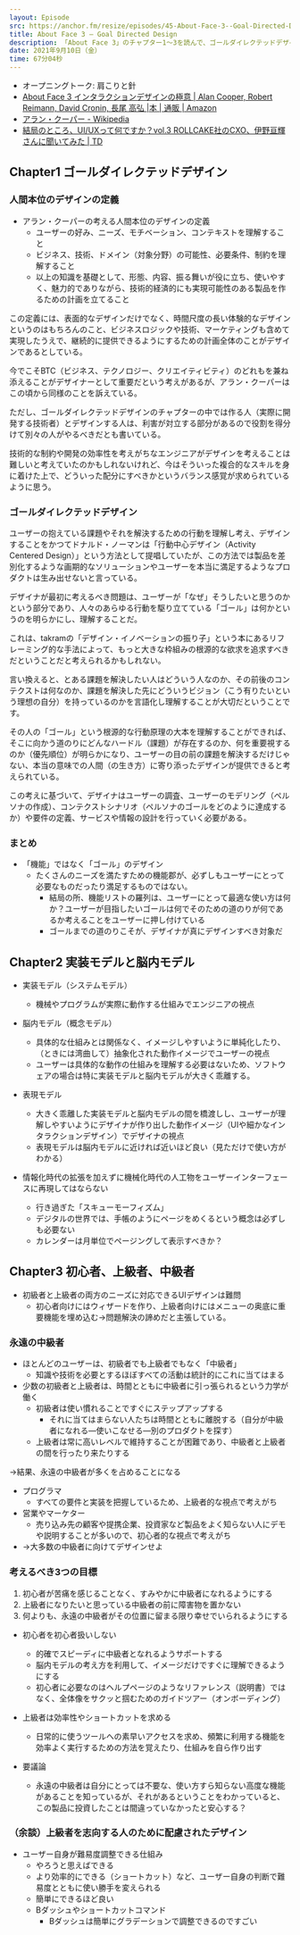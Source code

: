 ```yaml
---
layout: Episode
src: https://anchor.fm/resize/episodes/45-About-Face-3--Goal-Directed-Design-e174oj5
title: About Face 3 — Goal Directed Design
description: 「About Face 3」のチャプター1〜3を読んで、ゴールダイレクテッドデザインの考え方について話しました。
date: 2021年9月10日（金）
time: 67分04秒
---
```


- オープニングトーク: 肩こりと針
- [About Face 3 インタラクションデザインの極意 | Alan Cooper, Robert Reimann, David Cronin, 長尾 高弘 |本 | 通販 | Amazon](https://www.amazon.co.jp/dp/4048672452)
- [アラン・クーパー - Wikipedia](https://ja.wikipedia.org/wiki/%E3%82%A2%E3%83%A9%E3%83%B3%E3%83%BB%E3%82%AF%E3%83%BC%E3%83%91%E3%83%BC)
- [結局のところ、UI/UXって何ですか？vol.3 ROLLCAKE社のCXO、伊野亘輝さんに聞いてみた | TD](https://www.td-media.net/interview/what-is-ui-ux-vol-3/)

## Chapter1 ゴールダイレクテッドデザイン
### 人間本位のデザインの定義
- アラン・クーパーの考える人間本位のデザインの定義
    - ユーザーの好み、ニーズ、モチベーション、コンテキストを理解すること
    - ビジネス、技術、ドメイン（対象分野）の可能性、必要条件、制約を理解すること
    - 以上の知識を基礎として、形態、内容、振る舞いが役に立ち、使いやすく、魅力的でありながら、技術的経済的にも実現可能性のある製品を作るための計画を立てること

この定義には、表面的なデザインだけでなく、時間尺度の長い体験的なデザインというのはもちろんのこと、ビジネスロジックや技術、マーケティングも含めて実現したうえで、継続的に提供できるようにするための計画全体のことがデザインであるとしている。

今でこそBTC（ビジネス、テクノロジー、クリエイティビティ）のどれもを兼ね添えることがデザイナーとして重要だという考えがあるが、アラン・クーパーはこの頃から同様のことを訴えている。

ただし、ゴールダイレクテッドデザインのチャプターの中では作る人（実際に開発する技術者）とデザインする人は、利害が対立する部分があるので役割を得分けて別々の人がやるべきだとも書いている。

技術的な制約や開発の効率性を考えがちなエンジニアがデザインを考えることは難しいと考えていたのかもしれないけれど、今はそういった複合的なスキルを身に着けた上で、どういった配分にすべきかというバランス感覚が求められているように思う。

### ゴールダイレクテッドデザイン
ユーザーの抱えている課題やそれを解決するための行動を理解し考え、デザインすることをかつてドナルド・ノーマンは「行動中心デザイン（Activity Centered Design）」という方法として提唱していたが、この方法では製品を差別化するような画期的なソリューションやユーザーを本当に満足するようなプロダクトは生み出せないと言っている。

デザイナが最初に考えるべき問題は、ユーザーが「なぜ」そうしたいと思うのかという部分であり、人々のあらゆる行動を駆り立てている「ゴール」は何かというのを明らかにし、理解することだ。

これは、takramの「デザイン・イノベーションの振り子」という本にあるリフレーミング的な手法によって、もっと大きな枠組みの根源的な欲求を追求すべきだということだと考えられるかもしれない。

言い換えると、とある課題を解決したい人はどういう人なのか、その前後のコンテクストは何なのか、課題を解決した先にどういうビジョン（こう有りたいという理想の自分）を持っているのかを言語化し理解することが大切だということです。

その人の「ゴール」という根源的な行動原理の大本を理解することができれば、そこに向かう道のりにどんなハードル（課題）が存在するのか、何を重要視するのか（優先順位）が明らかになり、ユーザーの目の前の課題を解決するだけじゃない、本当の意味での人間（の生き方）に寄り添ったデザインが提供できると考えられている。

この考えに基づいて、デザイナはユーザーの調査、ユーザーのモデリング（ペルソナの作成）、コンテクストシナリオ（ペルソナのゴールをどのように達成するか）や要件の定義、サービスや情報の設計を行っていく必要がある。

### まとめ
- 「機能」ではなく「ゴール」のデザイン
    - たくさんのニーズを満たすための機能郡が、必ずしもユーザーにとって必要なものだったり満足するものではない。
        - 結局の所、機能リストの羅列は、ユーザーにとって最適な使い方は何か？ユーザーが目指したいゴールは何でそのための道のりが何であるか考えることをユーザーに押し付けている
        - ゴールまでの道のりこそが、デザイナが真にデザインすべき対象だ


## Chapter2 実装モデルと脳内モデル
- 実装モデル（システムモデル）
    - 機械やプログラムが実際に動作する仕組みでエンジニアの視点
- 脳内モデル（概念モデル）
    - 具体的な仕組みとは関係なく、イメージしやすいように単純化したり、（ときには湾曲して）抽象化された動作イメージでユーザーの視点
    - ユーザーは具体的な動作の仕組みを理解する必要はないため、ソフトウェアの場合は特に実装モデルと脳内モデルが大きく乖離する。
- 表現モデル
    -  大きく乖離した実装モデルと脳内モデルの間を橋渡しし、ユーザーが理解しやすいようにデザイナが作り出した動作イメージ（UIや細かなインタラクションデザイン）でデザイナの視点
    - 表現モデルは脳内モデルに近ければ近いほど良い（見ただけで使い方がわかる）


- 情報化時代の拡張を加えずに機械化時代の人工物をユーザーインターフェースに再現してはならない
    - 行き過ぎた「スキューモーフィズム」
    - デジタルの世界では、手帳のようにページをめくるという概念は必ずしも必要ない
    - カレンダーは月単位でページングして表示すべきか？



## Chapter3 初心者、上級者、中級者
- 初級者と上級者の両方のニーズに対応できるUIデザインは難問
    - 初心者向けにはウィザードを作り、上級者向けにはメニューの奥底に重要機能を埋め込む→問題解決の諦めだと主張している。


### 永遠の中級者
- ほとんどのユーザーは、初級者でも上級者でもなく「中級者」
    - 知識や技術を必要とするほぼすべての活動は統計的にこれに当てはまる
- 少数の初級者と上級者は、時間とともに中級者に引っ張られるという力学が働く
    - 初級者は使い慣れることですぐにステップアップする
        - それに当てはまらない人たちは時間とともに離脱する（自分が中級者になれる—使いこなせる—別のプロダクトを探す）
    - 上級者は常に高いレベルで維持することが困難であり、中級者と上級者の間を行ったり来たりする

→結果、永遠の中級者が多くを占めることになる


- プログラマ
    - すべての要件と実装を把握しているため、上級者的な視点で考えがち
- 営業やマーケター
    - 売り込み先の顧客や提携企業、投資家など製品をよく知らない人にデモや説明することが多いので、初心者的な視点で考えがち
- →大多数の中級者に向けてデザインせよ


### 考えるべき3つの目標
1. 初心者が苦痛を感じることなく、すみやかに中級者になれるようにする
2. 上級者になりたいと思っている中級者の前に障害物を置かない
3. 何よりも、永遠の中級者がその位置に留まる限り幸せでいられるようにする

- 初心者を初心者扱いしない
    - 的確でスピーディに中級者となれるようサポートする
    - 脳内モデルの考え方を利用して、イメージだけですぐに理解できるようにする
    - 初心者に必要なのはヘルプページのようなリファレンス（説明書）ではなく、全体像をサクッと掴むためのガイドツアー（オンボーディング）

- 上級者は効率性やショートカットを求める
    - 日常的に使うツールへの素早いアクセスを求め、頻繁に利用する機能を効率よく実行するための方法を覚えたり、仕組みを自ら作り出す

- 要議論
    - 永遠の中級者は自分にとっては不要な、使い方すら知らない高度な機能があることを知っているが、それがあるということをわかっていると、この製品に投資したことは間違っていなかったと安心する？


### （余談）上級者を志向する人のために配慮されたデザイン
- ユーザー自身が難易度調整できる仕組み
    - やろうと思えばできる
    - より効率的にできる（ショートカット）など、ユーザー自身の判断で難易度とともに使い勝手を変えられる
    - 簡単にできるほど良い
    - Bダッシュやショートカットコマンド
        - Bダッシュは簡単にグラデーションで調整できるのですごい

